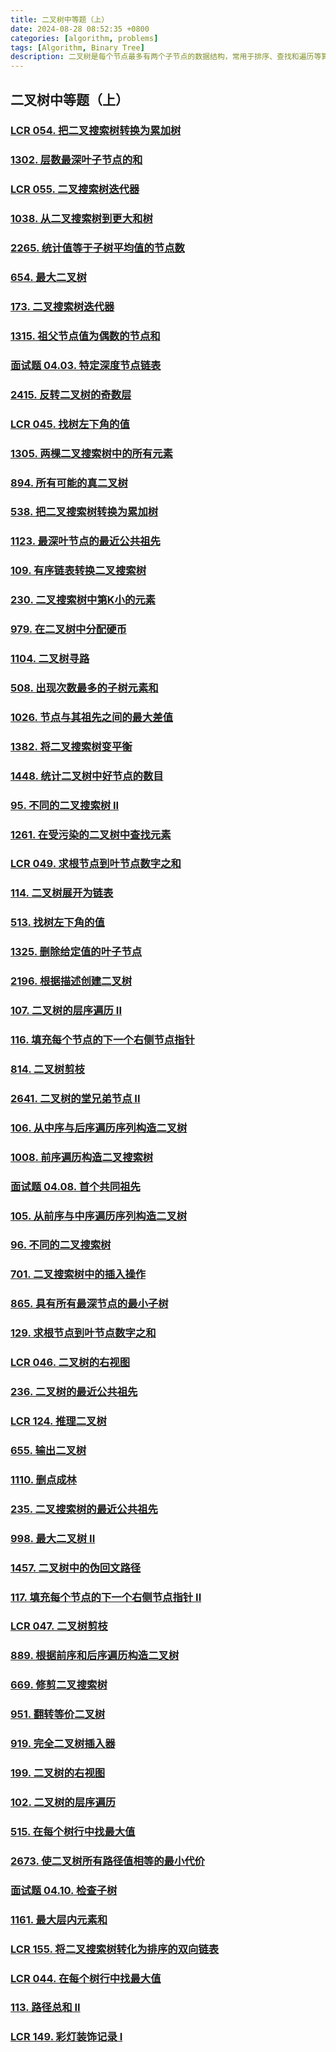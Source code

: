 ```yaml
---
title: 二叉树中等题（上）
date: 2024-08-28 08:52:35 +0800
categories: [algorithm, problems]
tags: [Algorithm, Binary Tree]
description: 二叉树是每个节点最多有两个子节点的数据结构，常用于排序、查找和遍历等算法。
---
```

## 二叉树中等题（上）

### [LCR 054. 把二叉搜索树转换为累加树](https://leetcode.cn/problems/w6cpku/)



### [1302. 层数最深叶子节点的和](https://leetcode.cn/problems/deepest-leaves-sum/)



### [LCR 055. 二叉搜索树迭代器](https://leetcode.cn/problems/kTOapQ/)



### [1038. 从二叉搜索树到更大和树](https://leetcode.cn/problems/binary-search-tree-to-greater-sum-tree/)



### [2265. 统计值等于子树平均值的节点数](https://leetcode.cn/problems/count-nodes-equal-to-average-of-subtree/)



### [654. 最大二叉树](https://leetcode.cn/problems/maximum-binary-tree/)



### [173. 二叉搜索树迭代器](https://leetcode.cn/problems/binary-search-tree-iterator/)



### [1315. 祖父节点值为偶数的节点和](https://leetcode.cn/problems/sum-of-nodes-with-even-valued-grandparent/)



### [面试题 04.03. 特定深度节点链表](https://leetcode.cn/problems/list-of-depth-lcci/)



### [2415. 反转二叉树的奇数层](https://leetcode.cn/problems/reverse-odd-levels-of-binary-tree/)



### [LCR 045. 找树左下角的值](https://leetcode.cn/problems/LwUNpT/)



### [1305. 两棵二叉搜索树中的所有元素](https://leetcode.cn/problems/all-elements-in-two-binary-search-trees/)



### [894. 所有可能的真二叉树](https://leetcode.cn/problems/all-possible-full-binary-trees/)



### [538. 把二叉搜索树转换为累加树](https://leetcode.cn/problems/convert-bst-to-greater-tree/)



### [1123. 最深叶节点的最近公共祖先](https://leetcode.cn/problems/lowest-common-ancestor-of-deepest-leaves/)



### [109. 有序链表转换二叉搜索树](https://leetcode.cn/problems/convert-sorted-list-to-binary-search-tree/)



### [230. 二叉搜索树中第K小的元素](https://leetcode.cn/problems/kth-smallest-element-in-a-bst/)



### [979. 在二叉树中分配硬币](https://leetcode.cn/problems/distribute-coins-in-binary-tree/)



### [1104. 二叉树寻路](https://leetcode.cn/problems/path-in-zigzag-labelled-binary-tree/)



### [508. 出现次数最多的子树元素和](https://leetcode.cn/problems/most-frequent-subtree-sum/)



### [1026. 节点与其祖先之间的最大差值](https://leetcode.cn/problems/maximum-difference-between-node-and-ancestor/)



### [1382. 将二叉搜索树变平衡](https://leetcode.cn/problems/balance-a-binary-search-tree/)



### [1448. 统计二叉树中好节点的数目](https://leetcode.cn/problems/count-good-nodes-in-binary-tree/)



### [95. 不同的二叉搜索树 II](https://leetcode.cn/problems/unique-binary-search-trees-ii/)



### [1261. 在受污染的二叉树中查找元素](https://leetcode.cn/problems/find-elements-in-a-contaminated-binary-tree/)



### [LCR 049. 求根节点到叶节点数字之和](https://leetcode.cn/problems/3Etpl5/)



### [114. 二叉树展开为链表](https://leetcode.cn/problems/flatten-binary-tree-to-linked-list/)



### [513. 找树左下角的值](https://leetcode.cn/problems/find-bottom-left-tree-value/)



### [1325. 删除给定值的叶子节点](https://leetcode.cn/problems/delete-leaves-with-a-given-value/)



### [2196. 根据描述创建二叉树](https://leetcode.cn/problems/create-binary-tree-from-descriptions/)



### [107. 二叉树的层序遍历 II](https://leetcode.cn/problems/binary-tree-level-order-traversal-ii/)



### [116. 填充每个节点的下一个右侧节点指针](https://leetcode.cn/problems/populating-next-right-pointers-in-each-node/)



### [814. 二叉树剪枝](https://leetcode.cn/problems/binary-tree-pruning/)



### [2641. 二叉树的堂兄弟节点 II](https://leetcode.cn/problems/cousins-in-binary-tree-ii/)



### [106. 从中序与后序遍历序列构造二叉树](https://leetcode.cn/problems/construct-binary-tree-from-inorder-and-postorder-traversal/)



### [1008. 前序遍历构造二叉搜索树](https://leetcode.cn/problems/construct-binary-search-tree-from-preorder-traversal/)



### [面试题 04.08. 首个共同祖先](https://leetcode.cn/problems/first-common-ancestor-lcci/)



### [105. 从前序与中序遍历序列构造二叉树](https://leetcode.cn/problems/construct-binary-tree-from-preorder-and-inorder-traversal/)



### [96. 不同的二叉搜索树](https://leetcode.cn/problems/unique-binary-search-trees/)



### [701. 二叉搜索树中的插入操作](https://leetcode.cn/problems/insert-into-a-binary-search-tree/)



### [865. 具有所有最深节点的最小子树](https://leetcode.cn/problems/smallest-subtree-with-all-the-deepest-nodes/)



### [129. 求根节点到叶节点数字之和](https://leetcode.cn/problems/sum-root-to-leaf-numbers/)



### [LCR 046. 二叉树的右视图](https://leetcode.cn/problems/WNC0Lk/)



### [236. 二叉树的最近公共祖先](https://leetcode.cn/problems/lowest-common-ancestor-of-a-binary-tree/)



### [LCR 124. 推理二叉树](https://leetcode.cn/problems/zhong-jian-er-cha-shu-lcof/)



### [655. 输出二叉树](https://leetcode.cn/problems/print-binary-tree/)



### [1110. 删点成林](https://leetcode.cn/problems/delete-nodes-and-return-forest/)



### [235. 二叉搜索树的最近公共祖先](https://leetcode.cn/problems/lowest-common-ancestor-of-a-binary-search-tree/)



### [998. 最大二叉树 II](https://leetcode.cn/problems/maximum-binary-tree-ii/)



### [1457. 二叉树中的伪回文路径](https://leetcode.cn/problems/pseudo-palindromic-paths-in-a-binary-tree/)



### [117. 填充每个节点的下一个右侧节点指针 II](https://leetcode.cn/problems/populating-next-right-pointers-in-each-node-ii/)



### [LCR 047. 二叉树剪枝](https://leetcode.cn/problems/pOCWxh/)



### [889. 根据前序和后序遍历构造二叉树](https://leetcode.cn/problems/construct-binary-tree-from-preorder-and-postorder-traversal/)



### [669. 修剪二叉搜索树](https://leetcode.cn/problems/trim-a-binary-search-tree/)



### [951. 翻转等价二叉树](https://leetcode.cn/problems/flip-equivalent-binary-trees/)



### [919. 完全二叉树插入器](https://leetcode.cn/problems/complete-binary-tree-inserter/)



### [199. 二叉树的右视图](https://leetcode.cn/problems/binary-tree-right-side-view/)



### [102. 二叉树的层序遍历](https://leetcode.cn/problems/binary-tree-level-order-traversal/)



### [515. 在每个树行中找最大值](https://leetcode.cn/problems/find-largest-value-in-each-tree-row/)



### [2673. 使二叉树所有路径值相等的最小代价](https://leetcode.cn/problems/make-costs-of-paths-equal-in-a-binary-tree/)



### [面试题 04.10. 检查子树](https://leetcode.cn/problems/check-subtree-lcci/)



### [1161. 最大层内元素和](https://leetcode.cn/problems/maximum-level-sum-of-a-binary-tree/)



### [LCR 155. 将二叉搜索树转化为排序的双向链表](https://leetcode.cn/problems/er-cha-sou-suo-shu-yu-shuang-xiang-lian-biao-lcof/)



### [LCR 044. 在每个树行中找最大值](https://leetcode.cn/problems/hPov7L/)



### [113. 路径总和 II](https://leetcode.cn/problems/path-sum-ii/)



### [LCR 149. 彩灯装饰记录 I](https://leetcode.cn/problems/cong-shang-dao-xia-da-yin-er-cha-shu-lcof/)
